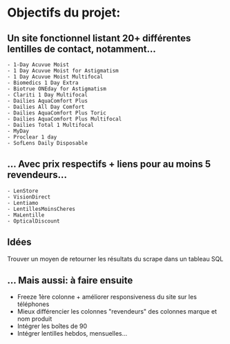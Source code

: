 # Objectifs du projet:

## Un site fonctionnel listant 20+ différentes lentilles de contact, notamment...
    - 1-Day Acuvue Moist 
    - 1 Day Acuvue Moist for Astigmatism 
    - 1 Day Acuvue Moist Multifocal 
    - Biomedics 1 Day Extra
    - Biotrue ONEday for Astigmatism	
    - Clariti 1 Day Multifocal
    - Dailies AquaComfort Plus
    - Dailies All Day Comfort
    - Dailies AquaComfort Plus Toric
    - Dailies AquaComfort Plus Multifocal
    - Dailies Total 1 Multifocal
    - MyDay
    - Proclear 1 day
    - SofLens Daily Disposable


## ... Avec prix respectifs + liens pour au moins 5 revendeurs...
    - LenStore
    - VisionDirect
    - Lentiamo
    - LentillesMoinsCheres
    - MaLentille
    - OpticalDiscount

## Idées
Trouver un moyen de retourner les résultats du scrape dans un tableau SQL

## ... Mais aussi: à faire ensuite
- Freeze 1ère colonne + améliorer responsiveness du site sur les téléphones
- Mieux différencier les colonnes "revendeurs" des colonnes marque et nom produit
- Intégrer les boîtes de 90
- Intégrer lentilles hebdos, mensuelles...
